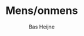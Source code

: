 ---
title: "Mens/onmens"
author: "Bas Heijne"
isbn: ""
isbn13: "9789044641493"
rating: "4"
publisher: "Prometheus"
pages: "128"
publishYear: "2020"
read: "2020"
goodreads_id: "50835241"
language: "nl"
---